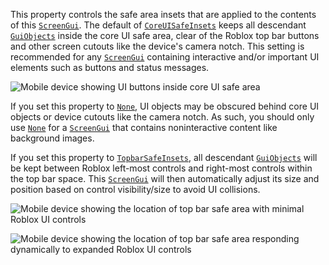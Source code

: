This property controls the safe area insets that are applied to the
contents of this [`ScreenGui`](https://create.roblox.com/docs/reference/engine/classes/ScreenGui). The default of
[`CoreUISafeInsets`](https://create.roblox.com/docs/reference/engine/enums/ScreenInsets) keeps all descendant
[`GuiObjects`](https://create.roblox.com/docs/reference/engine/classes/GuiObject) inside the core UI safe area, clear of the
Roblox top bar buttons and other screen cutouts like the device's camera
notch. This setting is recommended for any [`ScreenGui`](https://create.roblox.com/docs/reference/engine/classes/ScreenGui) containing
interactive and/or important UI elements such as buttons and status
messages.

![Mobile device showing UI buttons inside core UI safe area](https://prod.docsiteassets.roblox.com/assets/engine-api/classes/ScreenGui/Core-UI-Safe-Area.png)

If you set this property to [`None`](https://create.roblox.com/docs/reference/engine/enums/ScreenInsets), UI objects may be
obscured behind core UI objects or device cutouts like the camera notch.
As such, you should only use [`None`](https://create.roblox.com/docs/reference/engine/enums/ScreenInsets) for a
[`ScreenGui`](https://create.roblox.com/docs/reference/engine/classes/ScreenGui) that contains noninteractive content like background
images.

If you set this property to [`TopbarSafeInsets`](https://create.roblox.com/docs/reference/engine/enums/ScreenInsets), all
descendant [`GuiObjects`](https://create.roblox.com/docs/reference/engine/classes/GuiObject) will be kept between Roblox
left-most controls and right-most controls within the top bar space. This
[`ScreenGui`](https://create.roblox.com/docs/reference/engine/classes/ScreenGui) will then automatically adjust its size and position
based on control visibility/size to avoid UI collisions.

![Mobile device showing the location of top bar safe area with minimal Roblox UI controls](https://prod.docsiteassets.roblox.com/assets/engine-api/classes/ScreenGui/Top-Bar-Safe-Area-Collapsed.png)

![Mobile device showing the location of top bar safe area responding dynamically to expanded Roblox UI controls](https://prod.docsiteassets.roblox.com/assets/engine-api/classes/ScreenGui/Top-Bar-Safe-Area-Expanded.png)